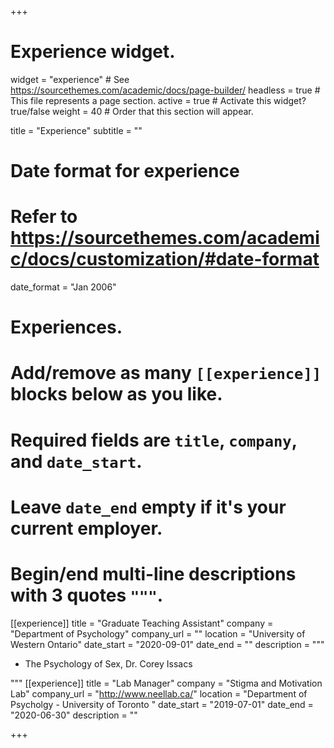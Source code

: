 +++
# Experience widget.
widget = "experience"  # See https://sourcethemes.com/academic/docs/page-builder/
headless =  true # This file represents a page section.
active = true  # Activate this widget? true/false
weight = 40  # Order that this section will appear.

title = "Experience"
subtitle = ""

# Date format for experience
#   Refer to https://sourcethemes.com/academic/docs/customization/#date-format
date_format = "Jan 2006"

# Experiences.
#   Add/remove as many `[[experience]]` blocks below as you like.
#   Required fields are `title`, `company`, and `date_start`.
#   Leave `date_end` empty if it's your current employer.
#   Begin/end multi-line descriptions with 3 quotes `"""`.
[[experience]]
  title = "Graduate Teaching Assistant"
  company = "Department of Psychology"
  company_url = ""
  location = "University of Western Ontario"
  date_start = "2020-09-01"
  date_end = ""
  description = """
  * The Psychology of Sex, Dr. Corey Issacs

  """
[[experience]]
  title = "Lab Manager"
  company = "Stigma and Motivation Lab"
  company_url = "http://www.neellab.ca/"
  location = "Department of Psycholgy - University of Toronto "
  date_start = "2019-07-01"
  date_end = "2020-06-30"
  description = ""



+++
